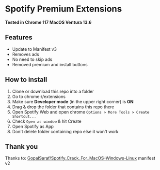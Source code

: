 
# Spotify Premium Extensions

**Tested in Chrome 117 MacOS Ventura 13.6**

## Features
- Update to Manifest v3
- Removes ads
- No need to skip ads
- Removed premium and install buttons

## How to install
1. Clone or download this repo into a folder
1. Go to chrome://extensions
2. Make sure **Developer mode** (in the upper right corner) is **ON**
3. Drag & drop the folder that contains this repo there
4. Open Spotify Web and open chrome `Options > More Tools > Create Shortcut...`
5. Check `Open as window` & hit Create
6. Open Spotify as App
7. Don't delete folder containing repo else it won't work

## Thank you
Thanks to: [GopalSaraf/Spotify_Crack_For_MacOS-Windows-Linux](https://github.com/GopalSaraf/Spotify_Crack_For_MacOS-Windows-Linux) manifest v2